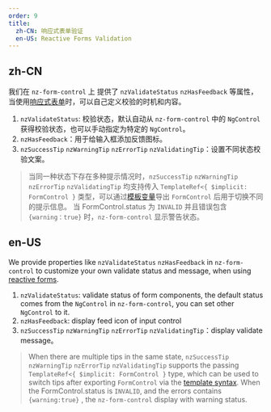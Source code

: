 ```yaml
---
order: 9
title:
  zh-CN: 响应式表单验证
  en-US: Reactive Forms Validation
---
```


## zh-CN

我们在 `nz-form-control` 上 提供了 `nzValidateStatus` `nzHasFeedback` 等属性，当使用[响应式表单](https://angular.cn/guide/forms/reactive-forms)时，可以自己定义校验的时机和内容。

1. `nzValidateStatus`: 校验状态，默认自动从 `nz-form-control` 中的 `NgControl` 获得校验状态，也可以手动指定为特定的 `NgControl`。
2. `nzHasFeedback`：用于给输入框添加反馈图标。
3. `nzSuccessTip` `nzWarningTip` `nzErrorTip` `nzValidatingTip`：设置不同状态校验文案。
> 当同一种状态下存在多种提示情况时，`nzSuccessTip` `nzWarningTip` `nzErrorTip` `nzValidatingTip` 均支持传入 `TemplateRef<{ $implicit: FormControl }` 类型，可以通过[模板变量](https://www.angular.cn/guide/template-syntax)导出 `FormControl` 后用于切换不同的提示信息。
> 当 FormControl.status 为 `INVALID` 并且错误包含 `{warning：true}` 时，`nz-form-control` 显示警告状态。

## en-US

We provide properties like `nzValidateStatus` `nzHasFeedback` in `nz-form-control` to customize your own validate status and message, when using [reactive forms](https://angular.dev/guide/forms/reactive-forms).

1. `nzValidateStatus`: validate status of form components, the default status comes from the `NgControl` in `nz-form-control`, you can set other `NgControl` to it.
2. `nzHasFeedback`: display feed icon of input control
3. `nzSuccessTip` `nzWarningTip` `nzErrorTip` `nzValidatingTip`：display validate message。
> When there are multiple tips in the same state, `nzSuccessTip` `nzWarningTip` `nzErrorTip` `nzValidatingTip` supports the passing `TemplateRef<{ $implicit: FormControl }` type, which can be used to switch tips after exporting `FormControl` via the [template syntax](https://angular.dev/guide/templates).
> When the FormControl.status is `INVALID`, and the errors contains `{warning:true}` , the `nz-form-control` display with warning status.
